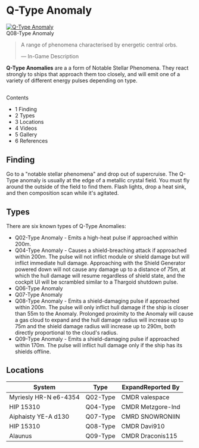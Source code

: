 # Q-Type Anomaly
[![Q-Type Anomaly](https://static.wikia.nocookie.net/elite-dangerous/images/d/df/Q-Type_Anomaly.png/revision/latest/scale-to-width-down/300?cb=20181214153000)](https://static.wikia.nocookie.net/elite-dangerous/images/d/df/Q-Type_Anomaly.png/revision/latest?cb=20181214153000) 	 		 			 		 		 		 			
Q08-Type Anomaly
 		 	 

> 
> 
> A range of phenomena characterised by energetic central orbs.
> 
> 
> — In-Game Description
> 

**Q-Type Anomalies** are a a form of Notable Stellar Phenomena. They react strongly to ships that approach them too closely, and will emit one of a variety of different energy pulses depending on type.

## 

Contents

- 1 Finding
- 2 Types
- 3 Locations
- 4 Videos
- 5 Gallery
- 6 References

## Finding

Go to a "notable stellar phenomena" and drop out of supercruise. The Q-Type anomaly is usually at the edge of a metallic crystal field. You must fly around the outside of the field to find them. Flash lights, drop a heat sink, and then composition scan while it's agitated.

## Types

There are six known types of Q-Type Anomalies:

- Q02-Type Anomaly - Emits a high-heat pulse if approached within 200m.
- Q04-Type Anomaly - Causes a shield-breaching attack if approached within 200m. The pulse will not inflict module or shield damage but will inflict immediate hull damage. Approaching with the Shield Generator powered down will not cause any damage up to a distance of 75m, at which the hull damage will resume regardless of shield state, and the cockpit UI will be scrambled similar to a Thargoid shutdown pulse.
- Q06-Type Anomaly
- Q07-Type Anomaly
- Q08-Type Anomaly - Emits a shield-damaging pulse if approached within 200m. The pulse will only inflict hull damage if the ship is closer than 55m to the Anomaly. Prolonged proximity to the Anomaly will cause a gas cloud to expand and the hull damage radius will increase up to 75m and the shield damage radius will increase up to 290m, both directly proportional to the cloud's radius.
- Q09-Type Anomaly - Emits a shield-damaging pulse if approached within 170m. The pulse will inflict hull damage only if the ship has its shields offline.

## Locations

| System | Type | ExpandReported By |
| --- | --- | --- |
| Myriesly HR-N e6-4354 | Q02-Type | CMDR valespace |
| HIP 15310 | Q04-Type | CMDR Metzgore-Ind |
| Aiphaisty YE-A d130 | Q07-Type | CMRD SNOWRONIIN |
| HIP 15310 | Q08-Type | CMDR Davi910 |
| Alaunus | Q09-Type | CMDR Draconis115 |